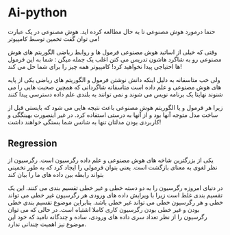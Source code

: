 # Ai-python


حتما درمورد هوش مصنوعی تا به حال مطالعه کرده اید. هوش مصنوعی در یک عبارت می توان گقت تخمین توسط کامپیوتر!

وقتی که خیلی از اساتید هوش مصنوعی فرمول ها و روابط ریاضی الگوریتم های هوش مصنوعی رو به شاگرد هاشون تدریس می کنن اغلب یک جمله میگن : شما به این فرمول ها احتیاجی پیدا نخواهید کرد! کامپیوتر همه چیز را برای شما حل می کند!

ولی خب متاسفانه به دلیل اینکه دانش نوشتن فرمول و الگوریتم های ریاضی یکی از پایه های هوش مصنوعی و علم داده است متاسفانه شاگردانی که همچین صحبت هایی را می شنوند نهایتا یک برنامه نویس می شوند و نمی توانند به بلندی علم داده دسترسی پیدا کنند

زیرا هر فرمول و یا الگوریتم هوش مصنوعی باعث نتیجه هایی می شود که بایستی قبل از ساخت مدل متوجه آنها بود و از آنها به درستی استفاده کرد. در غیر اینصورت بهینگگی و کاربردی بودن مدلتان تنها به شانس شما بستگی خواهند داشت!

## Regression

یکی از بزرگترین شاخه های هوش مصنوعی و علم داده رگرسیون است. رگرسیون از نظر لغوی به معنای بازگشت است. یعنی بتوان فرمولی را ایجاد کرد که به طور تخمینی بتواند رابطه بین داده های ما را بیان کند
 
در دنیای امروزه رگرسیون را به دو دسته خطی و غیر خطی تقسیم بندی می کنند. این یک تقسیم بندی غلط است زیرا با ویرایش داده های ورودی هر رگرسیون غیر خطی می تواند خطی و هر رگرسیون خطی می تواند غیر خطی باشد. 
بنابراین موضوع تقسیم بندی خطی بودن و غیر خطی بودن رگرسیون کاری کاملا اشتباه است. در حالی که می توان رگرسیون را از نظر تعداد سری داده های ورودی، ساده و چندگانه نامید که خود این موضوع نیز اهمیت چندانی ندارد.
